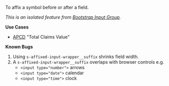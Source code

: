 To affix a symbol before or after a field.

_This is an isolated feature from [Bootstrap Input Group](https://getbootstrap.com/docs/4.0/components/input-group/#basic-example)._

**Use Cases**

- [APCD](https://apcd-qa.tacc.utexas.edu/register/request-to-submit) "Total Claims Value"

**Known Bugs**

1. Using `s-affixed-input-wrapper__suffix` shrinks field width.
2. A `s-affixed-input-wrapper__suffix` overlaps with browser controls e.g.
   - `<input type="number">` arrows
   - `<input type="date">` calendar
   - `<input type="time">` clock

<script>
/* To open external links in new window */
Array.from(document.links)
  .filter(link => link.hostname != window.location.hostname)
  .forEach(link => link.target = '_blank');
</script>
